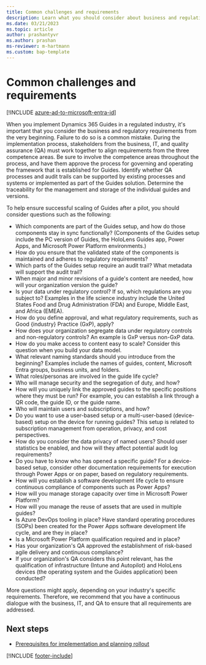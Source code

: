 ```yaml
---
title: Common challenges and requirements
description: Learn what you should consider about business and regulation requirements before you implement Dynamics 365 Guides.
ms.date: 03/21/2023
ms.topic: article
author: prashantyvr
ms.author: prashan
ms-reviewer: m-hartmann
ms.custom: bap-template
---
```


# Common challenges and requirements

[!INCLUDE [azure-ad-to-microsoft-entra-id](../../includes/azure-ad-to-microsoft-entra-id.md)]

When you implement Dynamics 365 Guides in a regulated industry, it's important that you consider the business and regulatory requirements from the very beginning. Failure to do so is a common mistake. During the implementation process, stakeholders from the business, IT, and quality assurance (QA) must work together to align requirements from the three competence areas. Be sure to involve the competence areas throughout the process, and have them approve the process for governing and operating the framework that is established for Guides. Identify whether QA processes and audit trails can be supported by existing processes and systems or implemented as part of the Guides solution. Determine the traceability for the management and storage of the individual guides and versions.

To help ensure successful scaling of Guides after a pilot, you should consider questions such as the following:

- Which components are part of the Guides setup, and how do those components stay in sync functionally? (Components of the Guides setup include the PC version of Guides, the HoloLens Guides app, Power Apps, and Microsoft Power Platform environments.)
- How do you ensure that the validated state of the components is maintained and adheres to regulatory requirements?
- Which parts of the Guides setup require an audit trail? What metadata will support the audit trail?
- When major and minor revisions of a guide's content are needed, how will your organization version the guide?
- Is your data under regulatory control? If so, which regulations are you subject to? Examples in the life science industry include the United States Food and Drug Administration (FDA) and Europe, Middle East, and Africa (EMEA).
- How do you define approval, and what regulatory requirements, such as Good \{industry\} Practice (GxP), apply?
- How does your organization segregate data under regulatory controls and non-regulatory controls? An example is GxP versus non-GxP data.
- How do you make access to content easy to scale? Consider this question when you build your data model.
- What relevant naming standards should you introduce from the beginning? Examples include the names of guides, content, Microsoft Entra groups, business units, and folders.
- What roles/personas are involved in the guide life cycle?
- Who will manage security and the segregation of duty, and how?
- How will you uniquely link the approved guides to the specific positions where they must be run? For example, you can establish a link through a QR code, the guide ID, or the guide name.
- Who will maintain users and subscriptions, and how?
- Do you want to use a user-based setup or a multi-user-based (device-based) setup on the device for running guides? This setup is related to subscription management from operation, privacy, and cost perspectives.
- How do you consider the data privacy of named users? Should user statistics be enabled, and how will they affect potential audit log requirements?
- Do you have to know who has opened a specific guide? For a device-based setup, consider other documentation requirements for execution through Power Apps or on paper, based on regulatory requirements.
- How will you establish a software development life cycle to ensure continuous compliance of components such as Power Apps?
- How will you manage storage capacity over time in Microsoft Power Platform?
- How will you manage the reuse of assets that are used in multiple guides?
- Is Azure DevOps tooling in place? Have standard operating procedures (SOPs) been created for the Power Apps software development life cycle, and are they in place?
- Is a Microsoft Power Platform qualification required and in place?
- Has your organization's QA approved the establishment of risk-based agile delivery and continuous compliance?
- If your organization's QA considers this point relevant, has the qualification of infrastructure (Intune and Autopilot) and HoloLens devices (the operating system and the Guides application) been conducted?

More questions might apply, depending on your industry's specific requirements. Therefore, we recommend that you have a continuous dialogue with the business, IT, and QA to ensure that all requirements are addressed.

## Next steps

- [Prerequisites for implementation and planning rollout](prerequisites-for-implementation-and-planning-roll-out.md)

[!INCLUDE [footer-include](../../includes/footer-banner.md)]
